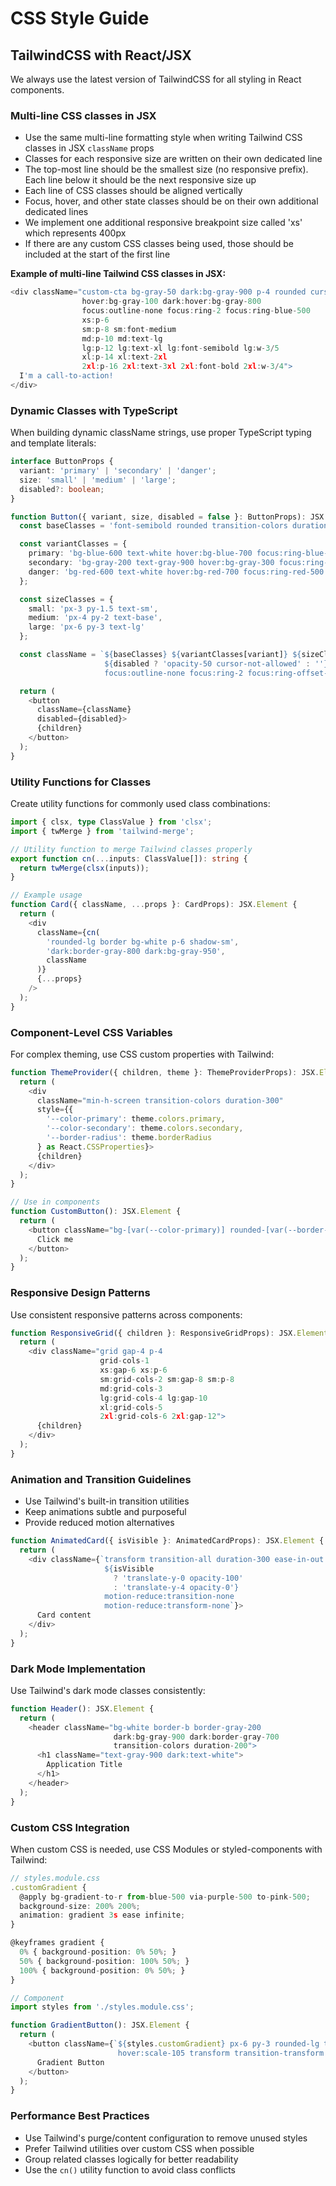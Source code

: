 # CSS Style Guide

## TailwindCSS with React/JSX

We always use the latest version of TailwindCSS for all styling in React components.

### Multi-line CSS classes in JSX

- Use the same multi-line formatting style when writing Tailwind CSS classes in JSX `className` props
- Classes for each responsive size are written on their own dedicated line
- The top-most line should be the smallest size (no responsive prefix). Each line below it should be the next responsive size up
- Each line of CSS classes should be aligned vertically
- Focus, hover, and other state classes should be on their own additional dedicated lines
- We implement one additional responsive breakpoint size called 'xs' which represents 400px
- If there are any custom CSS classes being used, those should be included at the start of the first line

**Example of multi-line Tailwind CSS classes in JSX:**

```typescript
<div className="custom-cta bg-gray-50 dark:bg-gray-900 p-4 rounded cursor-pointer w-full
                hover:bg-gray-100 dark:hover:bg-gray-800
                focus:outline-none focus:ring-2 focus:ring-blue-500
                xs:p-6
                sm:p-8 sm:font-medium
                md:p-10 md:text-lg
                lg:p-12 lg:text-xl lg:font-semibold lg:w-3/5
                xl:p-14 xl:text-2xl
                2xl:p-16 2xl:text-3xl 2xl:font-bold 2xl:w-3/4">
  I'm a call-to-action!
</div>
```

### Dynamic Classes with TypeScript

When building dynamic className strings, use proper TypeScript typing and template literals:

```typescript
interface ButtonProps {
  variant: 'primary' | 'secondary' | 'danger';
  size: 'small' | 'medium' | 'large';
  disabled?: boolean;
}

function Button({ variant, size, disabled = false }: ButtonProps): JSX.Element {
  const baseClasses = 'font-semibold rounded transition-colors duration-200';

  const variantClasses = {
    primary: 'bg-blue-600 text-white hover:bg-blue-700 focus:ring-blue-500',
    secondary: 'bg-gray-200 text-gray-900 hover:bg-gray-300 focus:ring-gray-500',
    danger: 'bg-red-600 text-white hover:bg-red-700 focus:ring-red-500'
  };

  const sizeClasses = {
    small: 'px-3 py-1.5 text-sm',
    medium: 'px-4 py-2 text-base',
    large: 'px-6 py-3 text-lg'
  };

  const className = `${baseClasses} ${variantClasses[variant]} ${sizeClasses[size]}
                     ${disabled ? 'opacity-50 cursor-not-allowed' : ''}
                     focus:outline-none focus:ring-2 focus:ring-offset-2`;

  return (
    <button
      className={className}
      disabled={disabled}>
      {children}
    </button>
  );
}
```

### Utility Functions for Classes

Create utility functions for commonly used class combinations:

```typescript
import { clsx, type ClassValue } from 'clsx';
import { twMerge } from 'tailwind-merge';

// Utility function to merge Tailwind classes properly
export function cn(...inputs: ClassValue[]): string {
  return twMerge(clsx(inputs));
}

// Example usage
function Card({ className, ...props }: CardProps): JSX.Element {
  return (
    <div
      className={cn(
        'rounded-lg border bg-white p-6 shadow-sm',
        'dark:border-gray-800 dark:bg-gray-950',
        className
      )}
      {...props}
    />
  );
}
```

### Component-Level CSS Variables

For complex theming, use CSS custom properties with Tailwind:

```typescript
function ThemeProvider({ children, theme }: ThemeProviderProps): JSX.Element {
  return (
    <div
      className="min-h-screen transition-colors duration-300"
      style={{
        '--color-primary': theme.colors.primary,
        '--color-secondary': theme.colors.secondary,
        '--border-radius': theme.borderRadius
      } as React.CSSProperties}>
      {children}
    </div>
  );
}

// Use in components
function CustomButton(): JSX.Element {
  return (
    <button className="bg-[var(--color-primary)] rounded-[var(--border-radius)]">
      Click me
    </button>
  );
}
```

### Responsive Design Patterns

Use consistent responsive patterns across components:

```typescript
function ResponsiveGrid({ children }: ResponsiveGridProps): JSX.Element {
  return (
    <div className="grid gap-4 p-4
                    grid-cols-1
                    xs:gap-6 xs:p-6
                    sm:grid-cols-2 sm:gap-8 sm:p-8
                    md:grid-cols-3
                    lg:grid-cols-4 lg:gap-10
                    xl:grid-cols-5
                    2xl:grid-cols-6 2xl:gap-12">
      {children}
    </div>
  );
}
```

### Animation and Transition Guidelines

- Use Tailwind's built-in transition utilities
- Keep animations subtle and purposeful
- Provide reduced motion alternatives

```typescript
function AnimatedCard({ isVisible }: AnimatedCardProps): JSX.Element {
  return (
    <div className={`transform transition-all duration-300 ease-in-out
                     ${isVisible
                       ? 'translate-y-0 opacity-100'
                       : 'translate-y-4 opacity-0'}
                     motion-reduce:transition-none
                     motion-reduce:transform-none`}>
      Card content
    </div>
  );
}
```

### Dark Mode Implementation

Use Tailwind's dark mode classes consistently:

```typescript
function Header(): JSX.Element {
  return (
    <header className="bg-white border-b border-gray-200
                       dark:bg-gray-900 dark:border-gray-700
                       transition-colors duration-200">
      <h1 className="text-gray-900 dark:text-white">
        Application Title
      </h1>
    </header>
  );
}
```

### Custom CSS Integration

When custom CSS is needed, use CSS Modules or styled-components with Tailwind:

```typescript
// styles.module.css
.customGradient {
  @apply bg-gradient-to-r from-blue-500 via-purple-500 to-pink-500;
  background-size: 200% 200%;
  animation: gradient 3s ease infinite;
}

@keyframes gradient {
  0% { background-position: 0% 50%; }
  50% { background-position: 100% 50%; }
  100% { background-position: 0% 50%; }
}

// Component
import styles from './styles.module.css';

function GradientButton(): JSX.Element {
  return (
    <button className={`${styles.customGradient} px-6 py-3 rounded-lg text-white font-semibold
                        hover:scale-105 transform transition-transform duration-200`}>
      Gradient Button
    </button>
  );
}
```

### Performance Best Practices

- Use Tailwind's purge/content configuration to remove unused styles
- Prefer Tailwind utilities over custom CSS when possible
- Group related classes logically for better readability
- Use the `cn()` utility function to avoid class conflicts

